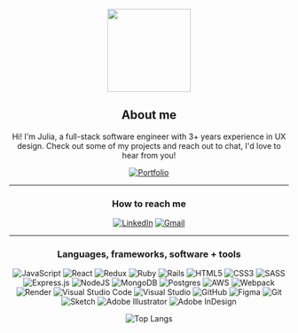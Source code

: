 <div align="center">
<p align="center">
</p>

<img src="https://github.com/juliakahn1/juliakahn1/assets/136507810/08a47350-1c1b-4d34-9be3-9006e6a37d05" width="150" height="150">

## About me
Hi! I'm Julia, a full-stack software engineer with 3+ years experience in UX design. Check out some of my projects and reach out to chat, I'd love to hear from you! 

[![Portfolio](https://img.shields.io/badge/Check%20out%20my%20portfolio-5DB250.svg)](https://juliakahn.me)

-------------------

### How to reach me
<a href="https://www.linkedin.com/in/juliakahn1/">![LinkedIn](https://img.shields.io/badge/LinkedIn-0077B5?style=for-the-badge&logo=linkedin&logoColor=white)</a>
<a href="mailto:juliakahn1@gmail.com">![Gmail](https://img.shields.io/badge/Gmail-D14836?style=for-the-badge&logo=gmail&logoColor=white)</a>

-------------------

### Languages, frameworks, software + tools  
![JavaScript](https://img.shields.io/badge/javascript-%23323330.svg?style=for-the-badge&logo=javascript&logoColor=%23F7DF1E) 
![React](https://img.shields.io/badge/react-%2320232a.svg?style=for-the-badge&logo=react&logoColor=%2361DAFB) 
![Redux](https://img.shields.io/badge/redux-%23593d88.svg?style=for-the-badge&logo=redux&logoColor=white)
![Ruby](https://img.shields.io/badge/ruby-%23CC342D.svg?style=for-the-badge&logo=ruby&logoColor=white) 
![Rails](https://img.shields.io/badge/rails-%23CC0000.svg?style=for-the-badge&logo=ruby-on-rails&logoColor=white) 
![HTML5](https://img.shields.io/badge/html5-%23E34F26.svg?style=for-the-badge&logo=html5&logoColor=white) 
![CSS3](https://img.shields.io/badge/css3-%231572B6.svg?style=for-the-badge&logo=css3&logoColor=white)
![SASS](https://img.shields.io/badge/SASS-hotpink.svg?style=for-the-badge&logo=SASS&logoColor=white)
![Express.js](https://img.shields.io/badge/express.js-%23404d59.svg?style=for-the-badge&logo=express&logoColor=%2361DAFB) 
![NodeJS](https://img.shields.io/badge/node.js-%2343853D.svg?style=for-the-badge&logo=node.js&logoColor=white) 
![MongoDB](https://img.shields.io/badge/MongoDB-%234ea94b.svg?style=for-the-badge&logo=mongodb&logoColor=white) 
![Postgres](https://img.shields.io/badge/postgres-%23316192.svg?style=for-the-badge&logo=postgresql&logoColor=white)
![AWS](https://img.shields.io/badge/AWS-%23FF9900.svg?style=for-the-badge&logo=amazon-aws&logoColor=white) 
![Webpack](https://img.shields.io/badge/webpack-%238DD6F9.svg?style=for-the-badge&logo=webpack&logoColor=black)
![Render](https://img.shields.io/badge/Render-%46E3B7.svg?style=for-the-badge&logo=render&logoColor=white)
![Visual Studio Code](https://img.shields.io/badge/VisualStudioCode-0078d7.svg?style=for-the-badge&logo=visual-studio-code&logoColor=white) 
![Visual Studio](https://img.shields.io/badge/VisualStudio-5C2D91.svg?style=for-the-badge&logo=visual-studio&logoColor=white) 
![GitHub](https://img.shields.io/badge/github-%23121011.svg?style=for-the-badge&logo=github&logoColor=white)
![Figma](https://img.shields.io/badge/figma-%23F24E1E.svg?style=for-the-badge&logo=figma&logoColor=white)
![Git](https://img.shields.io/badge/git-%23F05033.svg?style=for-the-badge&logo=git&logoColor=white)
![Sketch](https://img.shields.io/badge/Sketch-FFB387?style=for-the-badge&logo=sketch&logoColor=black)
![Adobe Illustrator](https://img.shields.io/badge/adobe%20illustrator-%23FF9A00.svg?style=for-the-badge&logo=adobe%20illustrator&logoColor=white)
![Adobe InDesign](https://img.shields.io/badge/Adobe%20InDesign-49021F?style=for-the-badge&logo=adobeindesign&logoColor=white)


![Top Langs](https://github-readme-stats.vercel.app/api/top-langs/?username=anuraghazra&layout=compact)
